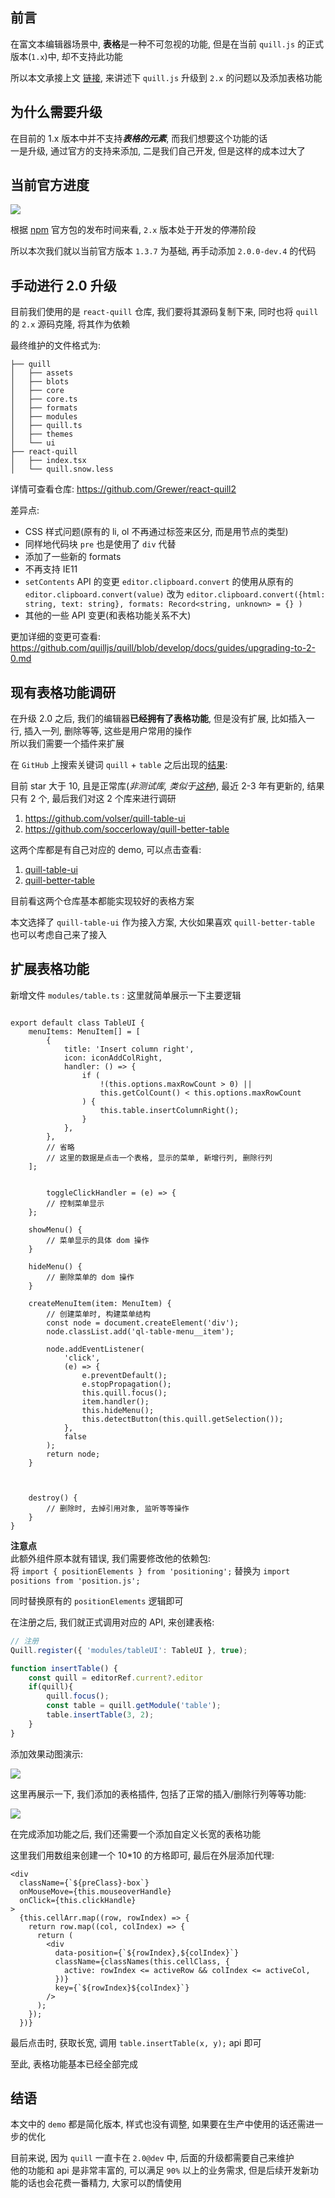 ## 前言

在富文本编辑器场景中, **表格**是一种不可忽视的功能, 但是在当前 `quill.js` 的正式版本(`1.x`)中, 却不支持此功能

所以本文承接上文 [链接](ss), 来讲述下 `quill.js` 升级到 `2.x` 的问题以及添加表格功能

## 为什么需要升级

在目前的 1.x 版本中并不支持***表格的元素***, 而我们想要这个功能的话  
一是升级, 通过官方的支持来添加, 二是我们自己开发, 但是这样的成本过大了

## 当前官方进度

![](images/img.png)

根据 [npm](https://www.npmjs.com/package/quill) 官方包的发布时间来看, `2.x` 版本处于开发的停滞阶段

所以本次我们就以当前官方版本 `1.3.7` 为基础, 再手动添加 `2.0.0-dev.4` 的代码

## 手动进行 2.0 升级

目前我们使用的是 `react-quill` 仓库, 我们要将其源码复制下来, 同时也将 `quill` 的 `2.x` 源码克隆, 将其作为依赖

最终维护的文件格式为:
```
├── quill
│   ├── assets
│   ├── blots
│   ├── core
│   ├── core.ts
│   ├── formats
│   ├── modules
│   ├── quill.ts
│   ├── themes
│   └── ui
├── react-quill
│   ├── index.tsx
│   └── quill.snow.less

```

详情可查看仓库: https://github.com/Grewer/react-quill2

差异点:
- CSS 样式问题(原有的 li, ol 不再通过标签来区分, 而是用节点的类型)
- 同样地代码块 `pre` 也是使用了 `div` 代替
- 添加了一些新的 formats
- 不再支持 IE11
- `setContents` API 的变更
  `editor.clipboard.convert` 的使用从原有的 `editor.clipboard.convert(value)` 改为 `editor.clipboard.convert({html: string, text: string}, formats: Record<string, unknown> = {} )`
- 其他的一些 API 变更(和表格功能关系不大)

更加详细的变更可查看: https://github.com/quilljs/quill/blob/develop/docs/guides/upgrading-to-2-0.md


## 现有表格功能调研

在升级 2.0 之后, 我们的编辑器**已经拥有了表格功能**, 但是没有扩展, 比如插入一行, 插入一列, 删除等等, 这些是用户常用的操作  
所以我们需要一个插件来扩展

在 `GitHub` 上搜索关键词 `quill` + `table` 之后出现的[结果](https://github.com/search?q=quill+table):

目前 star 大于 10, 且是正常库(_非测试库, 类似于[这种](https://github.com/dost/quilljs-table)_), 最近 2-3 年有更新的, 结果只有 2 个, 最后我们对这 2 个库来进行调研

1. https://github.com/volser/quill-table-ui
2. https://github.com/soccerloway/quill-better-table

这两个库都是有自己对应的 demo, 可以点击查看:

1. [quill-table-ui](https://codepen.io/volser/pen/QWWpOpr)
2. [quill-better-table](https://codepen.io/soccerloway/pen/WWJowj)

目前看这两个仓库基本都能实现较好的表格方案

本文选择了 `quill-table-ui` 作为接入方案, 大伙如果喜欢 `quill-better-table` 也可以考虑自己来了接入

## 扩展表格功能

新增文件 `modules/table.ts` :
这里就简单展示一下主要逻辑
```tsx

export default class TableUI {
    menuItems: MenuItem[] = [
        {
            title: 'Insert column right',
            icon: iconAddColRight,
            handler: () => {
                if (
                    !(this.options.maxRowCount > 0) ||
                    this.getColCount() < this.options.maxRowCount
                ) {
                    this.table.insertColumnRight();
                }
            },
        },
        // 省略
        // 这里的数据是点击一个表格, 显示的菜单, 新增行列, 删除行列
    ];
    
    
        toggleClickHandler = (e) => {
        // 控制菜单显示
    };
    
    showMenu() {
        // 菜单显示的具体 dom 操作
    }
    
    hideMenu() {
        // 删除菜单的 dom 操作
    }
    
    createMenuItem(item: MenuItem) {
        // 创建菜单时, 构建菜单结构
        const node = document.createElement('div');
        node.classList.add('ql-table-menu__item');
    
        node.addEventListener(
            'click',
            (e) => {
                e.preventDefault();
                e.stopPropagation();
                this.quill.focus();
                item.handler();
                this.hideMenu();
                this.detectButton(this.quill.getSelection());
            },
            false
        );
        return node;
    }
    
    
    
    destroy() {
        // 删除时, 去掉引用对象, 监听等等操作
    }
}
```

**注意点**  
此额外组件原本就有错误, 我们需要修改他的依赖包:   
将  `import { positionElements } from 'positioning';` 替换为  `import positions from 'position.js';`

同时替换原有的 `positionElements` 逻辑即可


在注册之后, 我们就正式调用对应的 API, 来创建表格:

```ts
// 注册
Quill.register({ 'modules/tableUI': TableUI }, true);

function insertTable() {
    const quill = editorRef.current?.editor
    if(quill){
        quill.focus();
        const table = quill.getModule('table');
        table.insertTable(3, 2);
    }
}
```

添加效果动图演示:

![](images/1.gif)

这里再展示一下, 我们添加的表格插件, 包括了正常的插入/删除行列等等功能:

![](images/2.gif)


在完成添加功能之后, 我们还需要一个添加自定义长宽的表格功能

这里我们用数组来创建一个 10*10 的方格即可, 最后在外层添加代理:

```tsx
<div
  className={`${preClass}-box`}
  onMouseMove={this.mouseoverHandle}
  onClick={this.clickHandle}
>
  {this.cellArr.map((row, rowIndex) => {
    return row.map((col, colIndex) => {
      return (
        <div
          data-position={`${rowIndex},${colIndex}`}
          className={classNames(this.cellClass, {
            active: rowIndex <= activeRow && colIndex <= activeCol,
          })}
          key={`${rowIndex}${colIndex}`}
        />
      );
    });
  })}
```

最后点击时, 获取长宽, 调用 `table.insertTable(x, y);` api 即可


至此, 表格功能基本已经全部完成


## 结语

本文中的 `demo` 都是简化版本, 样式也没有调整, 如果要在生产中使用的话还需进一步的优化

目前来说, 因为 `quill` 一直卡在 `2.0@dev` 中, 后面的升级都需要自己来维护  
他的功能和 api 是非常丰富的, 可以满足 `90%` 以上的业务需求, 但是后续开发新功能的话也会花费一番精力, 大家可以酌情使用
